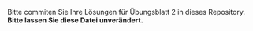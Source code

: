 Bitte commiten Sie Ihre Lösungen für Übungsblatt 2 in dieses Repository. **Bitte lassen Sie diese Datei unverändert.**